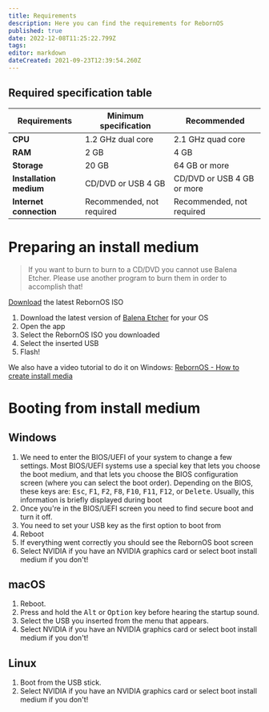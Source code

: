 ```yaml
---
title: Requirements
description: Here you can find the requirements for RebornOS
published: true
date: 2022-12-08T11:25:22.799Z
tags: 
editor: markdown
dateCreated: 2021-09-23T12:39:54.260Z
---
```


## Required specification table

| Requirements | Minimum specification | Recommended |
| --- | --- | --- |
| **CPU** | 1.2 GHz dual core | 2.1 GHz quad core |
| **RAM** | 2 GB | 4 GB |
| **Storage** | 20 GB | 64 GB or more |
| **Installation medium** | CD/DVD or USB 4 GB | CD/DVD or USB 4 GB or more |
| **Internet connection** | Recommended, not required | Recommended, not required |

# Preparing an install medium

> If you want to burn to burn to a CD/DVD you cannot use Balena Etcher. Please use another program to burn them in order to accomplish that!

[Download](https://rebornos.org/download) the latest RebornOS ISO

1.  Download the latest version of [Balena Etcher](https://balena.io/etcher) for your OS
2.  Open the app
3.  Select the RebornOS ISO you downloaded
4.  Select the inserted USB
5.  Flash!

We also have a video tutorial to do it on Windows: [RebornOS - How to create install media](https://youtube.com/watch?v=xyKsJ-5MkKw)

# Booting from install medium

## Windows

1.  We need to enter the BIOS/UEFI of your system to change a few settings. Most BIOS/UEFI systems use a special key that lets you choose the boot medium, and that lets you choose the BIOS configuration screen (where you can select the boot order). Depending on the BIOS, these keys are: <kbd>Esc</kbd>, <kbd>F1</kbd>, <kbd>F2</kbd>, <kbd>F8</kbd>, <kbd>F10</kbd>, <kbd>F11</kbd>, <kbd>F12</kbd>, or <kbd>Delete</kbd>. Usually, this information is briefly displayed during boot
2.  Once you're in the BIOS/UEFI screen you need to find secure boot and turn it off.
3.  You need to set your USB key as the first option to boot from
4.  Reboot
5.  If everything went correctly you should see the RebornOS boot screen
6.  Select NVIDIA if you have an NVIDIA graphics card or select boot install medium if you don't!

## macOS

1.  Reboot.
2.  Press and hold the <kbd>Alt</kbd> or <kbd>Option</kbd> key before hearing the startup sound.
3.  Select the USB you inserted from the menu that appears.
4.  Select NVIDIA if you have an NVIDIA graphics card or select boot install medium if you don't!

## Linux

1.  Boot from the USB stick.
2.  Select NVIDIA if you have an NVIDIA graphics card or select boot install medium if you don't!